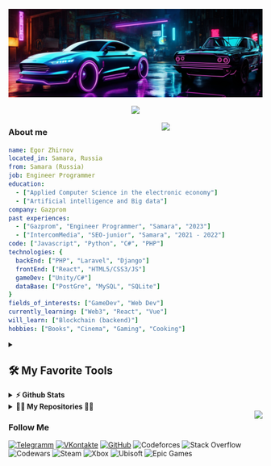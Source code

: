 [![Header](https://github.com/ZhirnovED/ZhirnovED/blob/main/assets/banner.png)](https://t.me/Steven138899)

<p align="center">
  <!-- Typing SVG by DenverCoder1 - https://github.com/DenverCoder1/readme-typing-svg -->
  <a href="https://github.com/DenverCoder1/readme-typing-svg">
    <img src="https://readme-typing-svg.demolab.com/?lines=Hello%20World!;Full-Stack%20Web%20Developer;5%2B%20years%20of%20coding%20experience;Always%20learning%20new%20things&font=Fira%20Code&center=true&width=440&height=45&color=eee&vCenter=true&pause=1000&size=22" /></a>
</p>

<img align='right' src='https://user-images.githubusercontent.com/5713670/87202985-820dcb80-c2b6-11ea-9f56-7ec461c497c3.gif' width='200'>

### About me

```yaml
name: Egor Zhirnov
located_in: Samara, Russia
from: Samara (Russia)
job: Engineer Programmer
education: 
  - ["Applied Computer Science in the electronic economy"]
  - ["Artificial intelligence and Big data"]
company: Gazprom
past experiences: 
  - ["Gazprom", "Engineer Programmer", "Samara", "2023"]
  - ["IntercomMedia", "SEO-junior", "Samara", "2021 - 2022"]
code: ["Javascript", "Python", "C#", "PHP"]
technologies: {
  backEnd: ["PHP", "Laravel", "Django"]
  frontEnd: ["React", "HTML5/CSS3/JS"]
  gameDev: ["Unity/C#"]
  dataBase: ["PostGre", "MySQL", "SQLite"]
}
fields_of_interests: ["GameDev", "Web Dev"]
currently_learning: ["Web3", "React", "Vue"]
will_learn: ["Blockchain (backend)"]
hobbies: ["Books", "Cinema", "Gaming", "Cooking"]   
```


<details> 
  <summary><h2>🛠️ My Favorite Tools</h2></summary>
  <!-- Some badges are from https://github.com/Ileriayo/markdown-badges -->

<h3>👨‍💻 Programming and Markup Languages</h3>

  <p>
      <img alt="HTML" src="https://img.shields.io/badge/HTML-E34F26.svg?logo=html5&logoColor=white">
      <img alt="CSS" src="https://img.shields.io/badge/CSS-1572B6.svg?logo=css3&logoColor=white">
      <img alt="JavaScript" src="https://img.shields.io/badge/JavaScript-F7DF1E.svg?logo=javascript&logoColor=black">
      <img alt="Google Apps Script" src="https://custom-icon-badges.demolab.com/badge/Google%20Apps%20Script-02569B.svg?logo=gs&logoColor=white">
      <img alt="Markdown" src="https://img.shields.io/badge/Markdown-000000.svg?logo=markdown&logoColor=white">
      <img alt="SVG+XML" src="https://img.shields.io/badge/SVG%2BXML-e0982c.svg?logo=svg&logoColor=white">
      <img alt="C#" src="https://custom-icon-badges.demolab.com/badge/C%23-68217A.svg?logo=cs2&logoColor=white">
      <img alt="Node.js" src="https://img.shields.io/badge/Node.js-43853D.svg?logo=node.js&logoColor=white">
      <img alt="PHP" src="https://img.shields.io/badge/PHP-777BB4.svg?logo=php&logoColor=white">
      <img alt="Python" src="https://img.shields.io/badge/Python-14354C.svg?logo=python&logoColor=white">
      <img alt="SQL" src="https://custom-icon-badges.demolab.com/badge/SQL-025E8C.svg?logo=database&logoColor=white">
      <img alt="TypeScript" src="https://img.shields.io/badge/TypeScript-007ACC.svg?logo=typescript&logoColor=white">
  </p>

<h3>🧰 Frameworks and Libraries</h3>

  <p>
      <img alt="Bootstrap" src="https://img.shields.io/badge/Bootstrap-7952B3.svg?logo=bootstrap&logoColor=white">
      <img alt="Laravel" src="https://img.shields.io/badge/Laravel-white.svg?logo=Laravel&logoColor=red">
      <img alt="Django" src="https://img.shields.io/badge/Django-green.svg?logo=Django&logoColor=white">
      <img alt="Unity" src="https://img.shields.io/badge/Unity-gray.svg?logo=Unity&logoColor=white">
      <img alt="Discord.py" src="https://custom-icon-badges.demolab.com/badge/Discord.py-0d1620.svg?logo=dpy">
      <img alt="NumPy" src="https://img.shields.io/badge/Numpy-013243.svg?logo=numpy&logoColor=white">
      <img alt="Pandas" src="https://img.shields.io/badge/Pandas-150458.svg?logo=pandas&logoColor=white">
      <img alt="React" src="https://img.shields.io/badge/React-20232a.svg?logo=react&logoColor=%2361DAFB">
      <img alt="Wordpress" src="https://img.shields.io/badge/Wordpress-21759B?logo=wordpress&logoColor=white">
      <img alt="WPF (.Net)" src="https://img.shields.io/badge/WPF-5C2D91?logo=.net&logoColor=white">
  </p>

<h3>🗄️ Databases and Cloud Hosting</h3>

  <p>
      <img alt="GitHub Pages" src="https://img.shields.io/badge/GitHub%20Pages-327FC7.svg?logo=github&logoColor=white">
      <img alt="MongoDB" src ="https://img.shields.io/badge/MongoDB-4ea94b.svg?logo=mongodb&logoColor=white">
      <img alt="MySQL" src="https://img.shields.io/badge/MySQL-00f.svg?logo=mysql&logoColor=white">
      <img alt="Microsoft SQL Server" src ="https://img.shields.io/badge/Microsoft SQL Server-F00000?logo=Microsoft SQL Server&logoColor=white">
      <img alt="PostgreSQL" src ="https://img.shields.io/badge/PostgreSQL-316192.svg?logo=postgresql&logoColor=white">
      <img alt="SQLite" src ="https://img.shields.io/badge/SQLite-07405e.svg?logo=sqlite&logoColor=white">
  </p>

<h3>💻 Software and Tools</h3>

  <p>
      <img alt="Adobe" src="https://img.shields.io/badge/Adobe-FF0000.svg?logo=adobe&logoColor=white">
      <img alt="Figma" src="https://img.shields.io/badge/-Figma-black?logo=figma&logoColor=white">
      <img alt="Discord" src="https://img.shields.io/badge/-Discord-5865F2.svg?logo=discord&logoColor=white">
      <img alt="Git" src="https://img.shields.io/badge/Git-F05033.svg?logo=git&logoColor=white">
      <img alt="GitHub Desktop" src="https://img.shields.io/badge/GitHub%20Desktop-8034A9.svg?logo=github&logoColor=white">
      <img alt="Google Sheets" src="https://img.shields.io/badge/Sheets-34A853.svg?logo=google%20sheets&logoColor=white">
      <img alt="Jupyter" src="https://img.shields.io/badge/Jupyter-F37626.svg?logo=Jupyter&logoColor=white">
      <img alt="Postman" src="https://img.shields.io/badge/Postman-FF6C37?logo=postman&logoColor=white">
      <img alt="Stack Overflow" src="https://img.shields.io/badge/-Stack%20Overflow-FE7A16?logo=stack-overflow&logoColor=white">
      <img alt="Visual Studio Code" src="https://img.shields.io/badge/Visual%20Studio%20Code-0078d7.svg?logo=visual-studio-code&logoColor=white">
      <img alt="Bitwarden" src="https://img.shields.io/badge/-Bitwarden-175DDC?logo=bitwarden&logoColor=white">
      <img alt="Brave" src="https://img.shields.io/badge/-Brave-FB542B?logo=brave&logoColor=white">
      <img alt="SublimeText" src="https://img.shields.io/badge/-SublimeText-%23575757?logo=sublime-text&logoColor=orange">
      <img alt="WebStorm" src="https://img.shields.io/badge/-WebStorm-black?logo=webstorm&logoColor=white">
      <img alt="Vim" src="https://img.shields.io/badge/-Vim-%2311AB00?logo=vim&logoColor=white">
  </p>

<h3>📖  What I am currently learning / improving on</h3>
  <p>
      <img alt="Vue" src="https://img.shields.io/badge/Vue-20232a.svg?logo=Vue.js">
      <img alt="Angular" src="https://img.shields.io/badge/Angular-20232a.svg?logo=Angular&logoColor=red">
      <img alt="Svelte" src="https://img.shields.io/badge/Svelte-%23f1413d.svg?logo=Svelte&logoColor=white">
      <img alt="MongoDB" src ="https://img.shields.io/badge/MongoDB-4ea94b.svg?logo=mongodb&logoColor=white">
      <img alt="Electron" src="https://img.shields.io/badge/Electron-20232e.svg?logo=electron&logoColor=white">
      <img alt="Next.js" src="https://img.shields.io/badge/Next.js-black.svg?logo=next.js&logoColor=white">
      <img alt="Nuxt.js" src="https://img.shields.io/badge/Nuxt.js-002E3B.svg?logo=nuxt.js&logoColor=white">
      <img alt="Web3.js" src="https://img.shields.io/badge/Web3.js-F16822.svg?logo=Web3.js&logoColor=white">
      <img alt="Express.js" src="https://img.shields.io/badge/Express.js-404d59.svg?logo=express&logoColor=white">
      <img alt="Flask" src="https://img.shields.io/badge/Flask-000000.svg?logo=flask&logoColor=white">
      <img alt="Symfony" src="https://img.shields.io/badge/Symfony-111111.svg?logo=symfony&logoColor=white">
      <img alt="LaTeX" src="https://img.shields.io/badge/LaTeX-008080.svg?logo=LaTeX&logoColor=white">
      <img alt="Docker" src ="https://img.shields.io/badge/Docker-white.svg?logo=Docker">
      <img alt="Webpack" src ="https://img.shields.io/badge/Webpack-blue.svg?logo=webpack">
      <img alt="Redux" src ="https://img.shields.io/badge/Redux-violet.svg?logo=redux">
      <img alt="Sass" src ="https://img.shields.io/badge/Sass-pink.svg?logo=sass&logoColor=white">
      <img alt="Three.js" src ="https://img.shields.io/badge/Three.js-green.svg?logo=Three.js&logoColor=white">
      <img alt="NPM" src ="https://img.shields.io/badge/NPM-F00000.svg?logo=npm&logoColor=white">
      <img alt="Bash" src="https://img.shields.io/badge/Bash-121011.svg?logo=gnu-bash&logoColor=white">
  </p>

<h3>👾  What I am interested in learning at some point</h3>
  <p>
      <img alt="GO" src="https://custom-icon-badges.demolab.com/badge/GO-%2300ADD8.svg?logo=go&logoColor=white">
      <img alt="Kotlin" src="https://custom-icon-badges.demolab.com/badge/Kotlin-%237F52FF.svg?logo=kotlin&logoColor=white">
      <img alt="Swift" src="https://custom-icon-badges.demolab.com/badge/Swift-F54A2A.svg?logo=swift&logoColor=white">
      <img alt="PHPUnit" src="https://custom-icon-badges.demolab.com/badge/PHPUnit-366488.svg?logo=test-tube&logoColor=white">
      <img alt="Audacity" src="https://img.shields.io/badge/-Audacity-0000CC?logo=audacity&logoColor=white">
      <img alt="Pytest" src="https://img.shields.io/badge/Pytest-0A9EDC.svg?logo=pytest&logoColor=white">
      <img alt="Linux" src="https://img.shields.io/badge/Linux-black.svg?logo=linux&logoColor=white">
      <img alt="Ubuntu" src="https://img.shields.io/badge/Ubuntu-white.svg?logo=ubuntu&logoColor=">
      <img alt="Arch Linux" src="https://img.shields.io/badge/Arch%20Linux-1793D1.svg?logo=astro&logoColor=white">
      <img alt="Android Studio" src="https://img.shields.io/badge/Android%20Studio-008678.svg?logo=android-studio&logoColor=white">
      <img alt="Android" src="https://img.shields.io/badge/Android-3DDC84?logo=android&logoColor=white">
      <img alt="Oracle" src ="https://img.shields.io/badge/Oracle-F00000.svg?logo=oracle&logoColor=white">
      <img alt="TensorFlow" src="https://img.shields.io/badge/TensorFlow-FF6F00.svg?logo=TensorFlow&logoColor=white">
  </p>
</details>

<details>
  <summary><b>⚡ Github Stats</b></summary>

  <br />
  <img align="left" src="https://github-readme-stats.vercel.app/api?username=ZhirnovED&show_icons=true&theme=gotham" alt="ZhirnovED"/>
  <img alt="ZhirnovED's Top Languages" src="https://denvercoder1-github-readme-stats.vercel.app/api/top-langs/?username=ZhirnovED&langs_count=8&layout=compact&theme=react&hide_border=true&bg_color=1F222E&title_color=eee&icon_color=F8D866&hide=Jupyter%20Notebook,Roff" height="192px"/></a>
</details>

<details>
  <summary><b>👨‍💻 My Repositories 👨‍💻</b></summary>
    <br>
    <div width="100%" align="center">
      <a href="https://github.com/ZhirnovED/WEB" title="WEB">
        <img height="115" src="https://github-readme-stats.vercel.app/api/pin/?username=ZhirnovED&repo=WEB&theme=react&border_color=61dafb&border_radius=10">
      </a>
      <a href="https://github.com/ZhirnovED/Python" title="Python">
        <img height="115" src="https://github-readme-stats.vercel.app/api/pin/?username=ZhirnovED&repo=Python&theme=react&border_color=61dafb&border_radius=10">
      </a>
    </div>
</details>

<img align="right" src="https://media1.giphy.com/media/13HgwGsXF0aiGY/giphy.gif"/>


### Follow Me
[![Telegramm](https://img.shields.io/badge/-Telegram-064168?style=for-badge-loop&logo=Telegram)](https://t.me/Steven138899)
[![VKontakte](https://img.shields.io/badge/-VK-064168?style=for-badge-loop&logo=VK&logoColor=4d7db3)](https://vk.com/id268186380)
[![GitHub](https://img.shields.io/badge/-GITHUB-%2312100E?style=for-badge-loop&for-badge-loop&logo=Github&logoColor=white)](https://github.com/ZhirnovED)
![Codeforces](https://img.shields.io/badge/Codeforces-445f9d?style=for-badge-loop&logo=Codeforces&logoColor=white)
![Stack Overflow](https://img.shields.io/badge/-Stackoverflow-FE7A16?style=for-badge-loop&logo=stack-overflow&logoColor=white)
![Codewars](https://img.shields.io/badge/Codewars-B1361E?style=for-badge-loop&logo=codewars&logoColor=grey)
![Steam](https://img.shields.io/badge/steam-%23000000.svg?style=for-badge-loop&logo=steam&logoColor=white)
![Xbox](https://img.shields.io/badge/xbox-%23107C10.svg?style=for-badge-loop&logo=xbox&logoColor=white)
![Ubisoft](https://img.shields.io/badge/Ubisoft-%23F5F5F5.svg?style=for-badge-loop&logo=Ubisoft&logoColor=black)
![Epic Games](https://img.shields.io/badge/epicgames-%23313131.svg?style=for-badge-loop&logo=epicgames&logoColor=white)